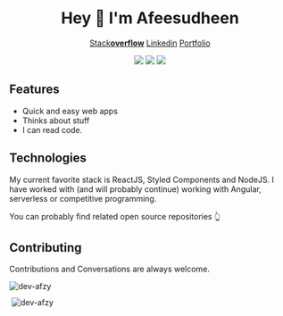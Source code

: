 <div align="center">
  <h1>Hey 👋 I'm Afeesudheen</h1>
  <p>
    <a href="https://stackoverflow.com/users/12023459/afeesudheen">Stack<b>overflow</b></a>
    <span> </span>
    <a href="https://www.linkedin.com/in/afeesudheen">Linkedin</a>
    <span> </span>
    <a href="https://afeesudheen.web.app/">Portfolio</a>
  </p>
  <p>
    <img src="https://img.shields.io/badge/Super Fast-%E2%9A%A1%EF%B8%8F-%23DD6B20?style=flat-square" />
    <span> </span>
    <img src="https://img.shields.io/badge/maintained%20since-1998-%2300B0FF?style=flat-square" />
    <span> </span>
    <img src="https://img.shields.io/badge/%F0%9F%92%9B-JavaScript-%23304FFE?style=flat-square" />
  </p>
</div>

## Features

* Quick and easy web apps
* Thinks about stuff
* I can read code.

## Technologies

My current favorite stack is ReactJS, Styled Components and NodeJS. 
I have worked with (and will probably continue) working with Angular, serverless or competitive programming. 

You can probably find related open source repositories 👆

## Contributing

Contributions and Conversations are always welcome. 

<p><img align="left" src="https://github-readme-stats.vercel.app/api/top-langs?username=dev-afzy&show_icons=true&locale=en&layout=compact" alt="dev-afzy" /></p>
<br>
<p style="margin-top: 10px">&nbsp;<img align="center" src="https://github-readme-stats.vercel.app/api?username=dev-afzy&show_icons=true&locale=en" alt="dev-afzy" /></p>
